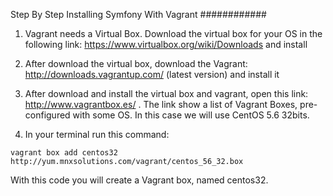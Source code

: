 Step By Step Installing Symfony With Vagrant
############

1. Vagrant needs a Virtual Box. Download the virtual box for your OS in the following link: https://www.virtualbox.org/wiki/Downloads and install

2. After download the virtual box, download the Vagrant: http://downloads.vagrantup.com/ (latest version) and install it

3. After download and install the virtual box and vagrant, open this link: http://www.vagrantbox.es/ . The link show a list of Vagrant Boxes, pre-configured with some OS. In this case we will use CentOS 5.6 32bits.

4. In your terminal run this command:

```
vagrant box add centos32 http://yum.mnxsolutions.com/vagrant/centos_56_32.box
```

With this code you will create a Vagrant box, named centos32.